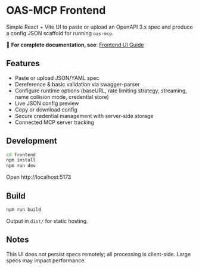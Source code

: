 # OAS-MCP Frontend

Simple React + Vite UI to paste or upload an OpenAPI 3.x spec and produce a config JSON scaffold for running `oas-mcp`.

📖 **For complete documentation, see**: [Frontend UI Guide](https://elwizard33.github.io/oas-mcp/frontend-ui)

## Features
- Paste or upload JSON/YAML spec
- Dereference & basic validation via swagger-parser
- Configure runtime options (baseURL, rate limiting strategy, streaming, name collision mode, credential store)
- Live JSON config preview
- Copy or download config
- Secure credential management with server-side storage
- Connected MCP server tracking

## Development
```bash
cd frontend
npm install
npm run dev
```
Open http://localhost:5173

## Build
```bash
npm run build
```
Output in `dist/` for static hosting.

## Notes
This UI does not persist specs remotely; all processing is client-side. Large specs may impact performance.
